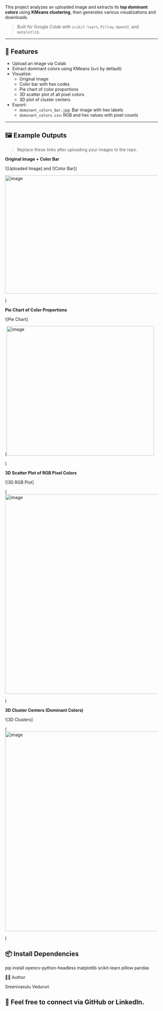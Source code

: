 This project analyzes an uploaded image and extracts its **top dominant colors** using **KMeans clustering**, then generates various visualizations and downloads.

> Built for Google Colab with `scikit-learn`, `Pillow`, `OpenCV`, and `matplotlib`.

---

## 📌 Features

- Upload an image via Colab
- Extract dominant colors using KMeans (`k=5` by default)
- Visualize:
  - Original image
  - Color bar with hex codes
  - Pie chart of color proportions
  - 3D scatter plot of all pixel colors
  - 3D plot of cluster centers
- Export:
  - `dominant_colors_bar.jpg`: Bar image with hex labels
  - `dominant_colors.csv`: RGB and hex values with pixel counts

---

## 🖼️ Example Outputs

> Replace these links after uploading your images to the repo.

**Original Image + Color Bar**

![Uploaded Image]   and   ![Color Bar](

<img width="919" height="390" alt="image" src="https://github.com/user-attachments/assets/e2bc1fb8-ce22-434f-9ee6-fea0ebf955c3" />

)  




**Pie Chart of Color Proportions**

![Pie Chart]

(<img width="486" height="427" alt="image" src="https://github.com/user-attachments/assets/bd2847b7-2091-4691-a509-cbaea8bef8ac" />

)

**3D Scatter Plot of RGB Pixel Colors**

![3D RGB Plot]

(<img width="646" height="658" alt="image" src="https://github.com/user-attachments/assets/1353a421-e721-49ae-b8f9-1775f9766d1d" />



)

**3D Cluster Centers (Dominant Colors)**

![3D Clusters]

(<img width="646" height="658" alt="image" src="https://github.com/user-attachments/assets/d39b8c47-96de-48bc-9647-66a56b136a88" />

)

## 📦 Install Dependencies

pip install opencv-python-headless matplotlib scikit-learn pillow pandas

🧑‍💻 Author

Sreenivasulu Vedururi

📧 Feel free to connect via GitHub or LinkedIn.
---
